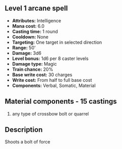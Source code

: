 ## Level 1 arcane spell
- **Attributes:** Intelligence
- **Mana cost:** 6.0
- **Casting time:** 1 round
- **Cooldown:** None
- **Targeting:** One target in selected direction
- **Range:** 50'
- **Damage:** 3d6
- **Level bonus:** 1d6 per 8 caster levels
- **Damage type:** Magic
- **Train chance:** 20%
- **Base write cost:** 30 charges
- **Write cost:** From half to full base cost
- **Components:** Verbal, Somatic, Material
## Material components - 15 castings
1. any type of crossbow bolt or quarrel
## Description
Shoots a bolt of force
